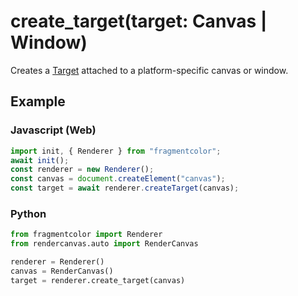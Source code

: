 # create_target(target: Canvas | Window)

Creates a [Target](https://fragmentcolor.org/api/target) attached to a platform-specific canvas or window.

## Example

### Javascript (Web)

```js
import init, { Renderer } from "fragmentcolor";
await init();
const renderer = new Renderer();
const canvas = document.createElement("canvas");
const target = await renderer.createTarget(canvas);
```

### Python

```python
from fragmentcolor import Renderer
from rendercanvas.auto import RenderCanvas

renderer = Renderer()
canvas = RenderCanvas()
target = renderer.create_target(canvas)
```
